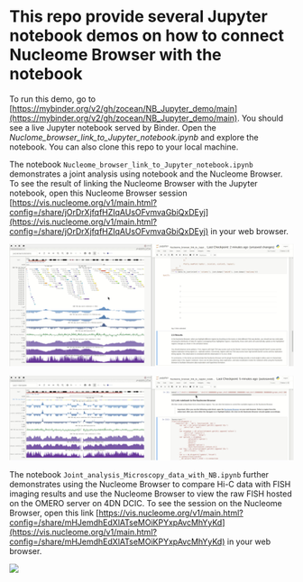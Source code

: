 # This repo provide several Jupyter notebook demos on how to connect Nucleome Browser with the notebook 

To run this demo, go to [https://mybinder.org/v2/gh/zocean/NB_Jupyter_demo/main](https://mybinder.org/v2/gh/zocean/NB_Jupyter_demo/main). You should see a live Jupyter notebook served by Binder. Open the *Nuclome_browser_link_to_Jupyter_notebook.ipynb* and explore the notebook. You can also clone this repo to your local machine. 
 
The notebook `Nucleome_browser_link_to_Jupyter_notebook.ipynb` demonstrates a joint analysis using notebook and the Nucleome Browser. To see the result of linking the Nucleome Browser with the Jupyter notebook, open this Nucleome Browser session [https://vis.nucleome.org/v1/main.html?config=/share/jOrDrXjfqfHZIqAUsOFvmvaGbiQxDEyj](https://vis.nucleome.org/v1/main.html?config=/share/jOrDrXjfqfHZIqAUsOFvmvaGbiQxDEyj) in your web browser. 

![](img/demo_1_1.8x_opt.gif)

![](img/demo_2_1.8x_opt.gif)

The notebook `Joint_analysis_Microscopy_data_with_NB.ipynb` further demonstrates using the Nucleome Browser to compare Hi-C data with FISH imaging results and use the Nucleome Browser to view the raw FISH hosted on the OMERO server on 4DN DCIC. To see the session on the Nucleome Browser, open this link [https://vis.nucleome.org/v1/main.html?config=/share/mHJemdhEdXlATseMOiKPYxpAvcMhYyKd](https://vis.nucleome.org/v1/main.html?config=/share/mHJemdhEdXlATseMOiKPYxpAvcMhYyKd) in your web browser.

![](img/NB_Jupyter_Finn_et_al_opt_1.8x.gif)
